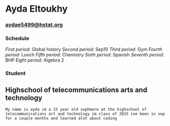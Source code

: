 # Ayda Eltoukhy
### aydae5499@hstat.org
### Schedule

*First period*: Global history
*Second period*: Sep10
*Third period*: Gym
*Fourth period*: Lunch
*Fifth period*: Chemistry
*Sixth period*: Spanish
*Seventh period*: BHP
*Eight period*: Algebra 2
### Student
## Highschool of telecommunications arts and technology
`My name is ayda im a 15 year old sophmore at the highschool of telecommunications art and technology im class of 2025 ive been in sep for a couple months and learned alot about coding`
